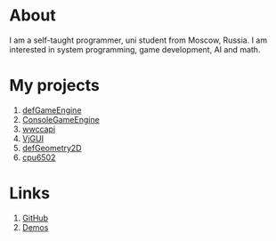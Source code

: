 # About

I am a self-taught programmer, uni student from Moscow, Russia. I am interested in
system programming, game development, AI and math.

# My projects

1) [defGameEngine](https://github.com/defGameEngine/defGameEngine)<br>
2) [ConsoleGameEngine](https://github.com/ConsoleGameEngine/ConsoleGameEngine)<br>
3) [wwccapi](https://github.com/defini7/wwccapi)<br>
4) [VjGUI](https://github.com/defini7/VjGUI)<br>
5) [defGeometry2D](https://github.com/defini7/defGeometry2D)<br>
6) [cpu6502](https://github.com/defini7/cpu6502)<br>

# Links

1) [GitHub](https://github.com/defini7)<br>
2) [Demos](https://defini7.github.io/demos)
